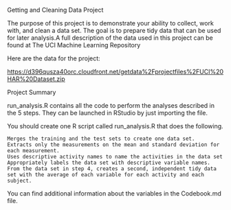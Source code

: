 

Getting and Cleaning Data Project

The purpose of this project is to demonstrate your ability to collect, work with, and clean a data set. The goal is to prepare tidy data that can be used for later analysis.A full description of the data used in this project can be found at The UCI Machine Learning Repository

Here are the data for the project:

https://d396qusza40orc.cloudfront.net/getdata%2Fprojectfiles%2FUCI%20HAR%20Dataset.zip

Project Summary

run_analysis.R contains all the code to perform the analyses described in the 5 steps. They can be launched in RStudio by just importing the file.

You should create one R script called run_analysis.R that does the following.

    Merges the training and the test sets to create one data set.
    Extracts only the measurements on the mean and standard deviation for each measurement.
    Uses descriptive activity names to name the activities in the data set
    Appropriately labels the data set with descriptive variable names.
    From the data set in step 4, creates a second, independent tidy data set with the average of each variable for each activity and each subject.

You can find additional information about the variables in the Codebook.md file.
